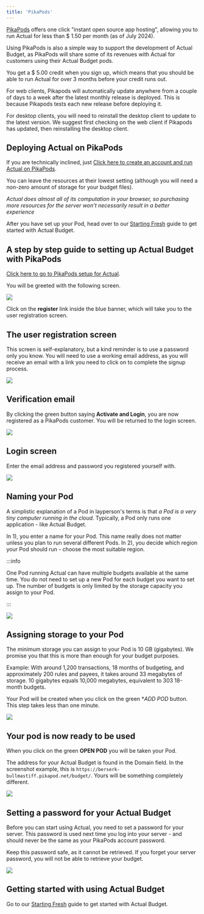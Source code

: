 ```yaml
---
title: 'PikaPods'
---
```



[PikaPods](https://www.pikapods.com/) offers one click "instant open source app hosting", allowing
you to run Actual for less than $ 1.50 per month (as of July 2024).

Using PikaPods is also a simple way to support the development of Actual Budget, as PikaPods will 
share some of its revenues with Actual for customers using their Actual Budget pods.

You get a $ 5.00 credit when you sign up, which means that you should be able to run Actual for 
over 3 months before your credit runs out.

For web clients, Pikapods will automatically update anywhere from a couple of days to a week after the latest monthly release is deployed. This is because Pikapods tests each new release before deploying it.

For desktop clients, you will need to reinstall the desktop client to update to the latest version.
We suggest first checking on the web client if Pikapods has updated, then reinstalling the desktop client.

## Deploying Actual on PikaPods

If you are technically inclined, just [Click here to create an account and run Actual on PikaPods](https://www.pikapods.com/pods?run=actual). 

You can leave the resources at their lowest setting (although you will need a non-zero amount of storage for your budget files).

_Actual does almost all of its computation in your browser, so purchasing more resources for the server won’t necessarily result in a better experience_

After you have set up your Pod, head over to our  [Starting Fresh](/docs/getting-started/starting-fresh) guide to get started with 
Actual Budget.


## A step by step guide to setting up Actual Budget with PikaPods

[Click here to go to PikaPods setup for Actual](https://www.pikapods.com/pods?run=actual). 


You will be greeted with the following screen.

![](/img/pikapods-setup/pikapods-1-register-login.png)

Click on the **register** link inside the blue banner, which will take you to the user registration screen.


## The user registration screen

This screen is self-explanatory, but a kind reminder is to use a password only you know.
You will need to use a working email address, as you will receive an email with a link you need 
to click on to complete the signup process.

![](/img/pikapods-setup/pikapods-2-register-name.png)


## Verification email

By clicking the green button saying **Activate and Login**, you are now registered as 
a PikaPods customer. You will be returned to the login screen.

![](/img/pikapods-setup/pikapods-4-email-activation.png)


## Login screen

Enter the email address and password you registered yourself with.

![](/img/pikapods-setup/pikapods-5-login-screen.png)


## Naming your Pod 

A simplistic explanation of a Pod in layperson's terms is that *a Pod is a very tiny computer running in the cloud*.
Typically, a Pod only runs one application - like Actual Budget.

In 1), you enter a name for your Pod. This name really does not matter unless you plan to run several different Pods.
In 2), you decide which region your Pod should run - choose the most suitable region.

:::info

One Pod running Actual can have multiple budgets available at the same time. You do not need to set up a new Pod
for each budget you want to set up. The number of budgets is only limited by the storage capacity you assign to your
Pod.

:::


![](/img/pikapods-setup/pikapods-6-add-pod-basics.png)


## Assigning storage to your Pod


The minimum storage you can assign to your Pod is 10 GB (gigabytes). We promise you 
that this is more than enough for your budget purposes.

Example: With around 1,200 transactions, 18 months of budgeting, and approximately 200 rules and payees, 
it takes around 33 megabytes of storage. 10 gigabytes equals 10,000 megabytes, equivalent to 303 18-month budgets.

Your Pod will be created when you click on the green **ADD POD* button. This step takes less than one minute.

![](/img/pikapods-setup/pikapods-7-add-pod-resoruces.png)



## Your pod is now ready to be used

When you click on the green **OPEN POD** you will be taken your Pod. 

The address for your Actual Budget is found in the Domain field. In the screenshot example, this is
`https://berserk-bullmastiff.pikapod.net/budget/`. Yours will be something completely different.


![](/img/pikapods-setup/pikapods-8-running-pod.png)


## Setting a password for your Actual Budget

Before you can start using Actual, you need to set a password for your server. This password is used 
next time you log into your server - and should never be the same as your PikaPods account password.

Keep this password safe, as it cannot be retrieved. If you forget your server password, you will not 
be able to retrieve your budget.


![](/img/a-tour-of-actual/server-connecting-first-time.png)


## Getting started with using Actual Budget

Go to our [Starting Fresh](/docs/getting-started/starting-fresh) guide to get started with 
Actual Budget.

